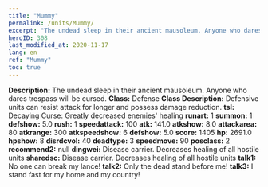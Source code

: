 ```yaml
---
title: "Mummy"
permalink: /units/Mummy/
excerpt: "The undead sleep in their ancient mausoleum. Anyone who dares trespass will be cursed."
heroID: 308
last_modified_at: 2020-11-17
lang: en
ref: "Mummy"
toc: true
---
```

 **Description:** The undead sleep in their ancient mausoleum. Anyone who dares trespass will be cursed.
 **Class:** Defense
 **Class Description:** Defensive units can resist attack for longer and possess damage reduction.
 **tsl:** Decaying Curse: Greatly decreased enemies' healing
 **runart:** 1
 **summon:** 1
 **defshow:** 5.0
 **rush:** 1
 **speedattack:** 100
 **atk:** 141.0
 **atkshow:** 8.0
 **attackarea:** 80
 **atkrange:** 300
 **atkspeedshow:** 6
 **defshow:** 5.0
 **score:** 1405
 **hp:** 2691.0
 **hpshow:** 8
 **disrdcvol:** 40
 **deadtype:** 3
 **speedmove:** 90
 **posclass:** 2
 **recommend2:** null
 **dingwei:** Disease carrier. Decreases healing of all hostile units
 **sharedsc:** Disease carrier. Decreases healing of all hostile units
 **talk1:** No one can break my lance!
 **talk2:** Only the dead stand before me!
 **talk3:** I stand fast for my home and my country!
